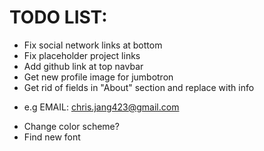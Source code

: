 # TODO LIST:

+ Fix social network links at bottom
+ Fix placeholder project links
+ Add github link at top navbar
+ Get new profile image for jumbotron
+ Get rid of fields in "About" section and replace with info
 - e.g EMAIL: chris.jang423@gmail.com
+ Change color scheme?
+ Find new font
